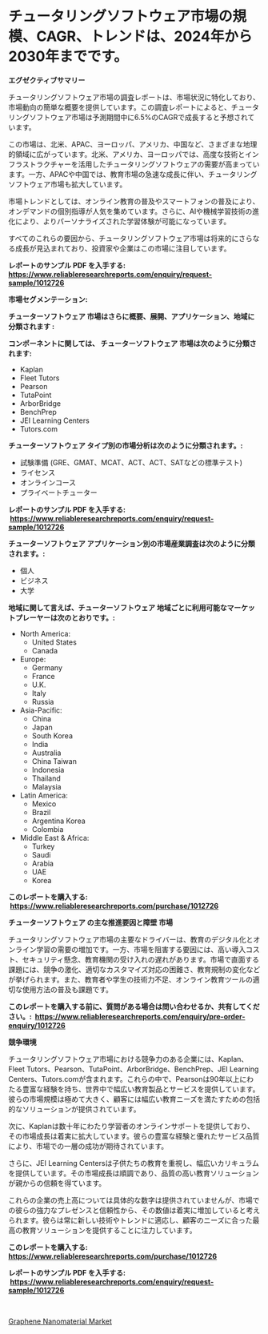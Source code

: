 <p><h1>チュータリングソフトウェア市場の規模、CAGR、トレンドは、2024年から2030年までです。</h1></p><p><strong>エグゼクティブサマリー</strong></p>
<p><p>チュータリングソフトウェア市場の調査レポートは、市場状況に特化しており、市場動向の簡単な概要を提供しています。この調査レポートによると、チュータリングソフトウェア市場は予測期間中に6.5%のCAGRで成長すると予想されています。</p><p>この市場は、北米、APAC、ヨーロッパ、アメリカ、中国など、さまざまな地理的領域に広がっています。北米、アメリカ、ヨーロッパでは、高度な技術とインフラストラクチャーを活用したチュータリングソフトウェアの需要が高まっています。一方、APACや中国では、教育市場の急速な成長に伴い、チュータリングソフトウェア市場も拡大しています。</p><p>市場トレンドとしては、オンライン教育の普及やスマートフォンの普及により、オンデマンドの個別指導が人気を集めています。さらに、AIや機械学習技術の進化により、よりパーソナライズされた学習体験が可能になっています。</p><p>すべてのこれらの要因から、チュータリングソフトウェア市場は将来的にさらなる成長が見込まれており、投資家や企業はこの市場に注目しています。</p></p>
<p><strong>レポートのサンプル PDF を入手する: <a href="https://www.reliableresearchreports.com/enquiry/request-sample/1012726">https://www.reliableresearchreports.com/enquiry/request-sample/1012726</a></strong></p>
<p><strong>市場セグメンテーション:</strong></p>
<p><strong> チューターソフトウェア 市場はさらに概要、展開、アプリケーション、地域に分類されます :</strong></p>
<p><strong>コンポーネントに関しては、 チューターソフトウェア 市場は次のように分類されます: &nbsp;</strong></p>
<p><ul><li>Kaplan</li><li>Fleet Tutors</li><li>Pearson</li><li>TutaPoint</li><li>ArborBridge</li><li>BenchPrep</li><li>JEI Learning Centers</li><li>Tutors.com</li></ul></p>
<p><strong> チューターソフトウェア タイプ別の市場分析は次のように分類されます。:</strong></p>
<p><ul><li>試験準備 (GRE、GMAT、MCAT、ACT、ACT、SATなどの標準テスト)</li><li>ライセンス</li><li>オンラインコース</li><li>プライベートチューター</li></ul></p>
<p><strong>レポートのサンプル PDF を入手する: &nbsp;<a href="https://www.reliableresearchreports.com/enquiry/request-sample/1012726">https://www.reliableresearchreports.com/enquiry/request-sample/1012726</a></strong></p>
<p><strong> チューターソフトウェア アプリケーション別の市場産業調査は次のように分類されます。:</strong></p>
<p><ul><li>個人</li><li>ビジネス</li><li>大学</li></ul></p>
<p><strong>地域に関して言えば、チューターソフトウェア 地域ごとに利用可能なマーケットプレーヤーは次のとおりです。:</strong></p>
<p><ul>
    <li>
        North America:
        <ul>
            <li>United States</li>
            <li>Canada</li>
        </ul>
    </li>
    <li>
        Europe:
        <ul>
            <li>Germany</li>
            <li>France</li>
            <li>U.K.</li>
            <li>Italy</li>
            <li>Russia</li>
        </ul>
    </li>
    <li>
        Asia-Pacific:
        <ul>
            <li>China</li>
            <li>Japan</li>
            <li>South Korea</li>
            <li>India</li>
            <li>Australia</li>
            <li>China Taiwan</li>
            <li>Indonesia</li>
            <li>Thailand</li>
            <li>Malaysia</li>
        </ul>
    </li>
    <li>
        Latin America:
        <ul>
            <li>Mexico</li>
            <li>Brazil</li>
            <li>Argentina Korea</li>
            <li>Colombia</li>
        </ul>
    </li>
    <li>
        Middle East & Africa:
        <ul>
            <li>Turkey</li>
            <li>Saudi</li>
            <li>Arabia</li>
            <li>UAE</li>
            <li>Korea</li>
        </ul>
    </li>
    </ul></p>
<p><strong>このレポートを購入する: &nbsp;<a href="https://www.reliableresearchreports.com/purchase/1012726">https://www.reliableresearchreports.com/purchase/1012726</a></strong></p>
<p><strong>チューターソフトウェア の主な推進要因と障壁 市場</strong></p>
<p><p>チュータリングソフトウェア市場の主要なドライバーは、教育のデジタル化とオンライン学習の需要の増加です。一方、市場を阻害する要因には、高い導入コスト、セキュリティ懸念、教育機関の受け入れの遅れがあります。市場で直面する課題には、競争の激化、適切なカスタマイズ対応の困難さ、教育規制の変化などが挙げられます。また、教育者や学生の技術力不足、オンライン教育ツールの適切な使用方法の普及も課題です。</p></p>
<p><strong>このレポートを購入する前に、質問がある場合は問い合わせるか、共有してください。:&nbsp; <a href="https://www.reliableresearchreports.com/enquiry/pre-order-enquiry/1012726">https://www.reliableresearchreports.com/enquiry/pre-order-enquiry/1012726</a></strong></p>
<p><strong>競争環境</strong></p>
<p><p>チュータリングソフトウェア市場における競争力のある企業には、Kaplan、Fleet Tutors、Pearson、TutaPoint、ArborBridge、BenchPrep、JEI Learning Centers、Tutors.comが含まれます。これらの中で、Pearsonは90年以上にわたる豊富な経験を持ち、世界中で幅広い教育製品とサービスを提供しています。彼らの市場規模は極めて大きく、顧客には幅広い教育ニーズを満たすための包括的なソリューションが提供されています。</p><p>次に、Kaplanは数十年にわたり学習者のオンラインサポートを提供しており、その市場成長は着実に拡大しています。彼らの豊富な経験と優れたサービス品質により、市場での一層の成功が期待されています。</p><p>さらに、JEI Learning Centersは子供たちの教育を重視し、幅広いカリキュラムを提供しています。その市場成長は順調であり、品質の高い教育ソリューションが親からの信頼を得ています。</p><p>これらの企業の売上高については具体的な数字は提供されていませんが、市場での彼らの強力なプレゼンスと信頼性から、その数値は着実に増加していると考えられます。彼らは常に新しい技術やトレンドに適応し、顧客のニーズに合った最高の教育ソリューションを提供することに注力しています。</p></p>
<p><strong>このレポートを購入する: &nbsp; <a href="https://www.reliableresearchreports.com/purchase/1012726">https://www.reliableresearchreports.com/purchase/1012726</a></strong></p>
<p><strong>レポートのサンプル PDF を入手する: &nbsp;<a href="https://www.reliableresearchreports.com/enquiry/request-sample/1012726">https://www.reliableresearchreports.com/enquiry/request-sample/1012726</a></strong><strong></strong></p>
<p>&nbsp;</p>
<p><p><a href="https://noble-drawer-34c.notion.site/Graphene-Nanomaterial-Market-Research-Report-Provides-thorough-Industry-Overview-which-offers-an-In-2c0b201540e7425cb7c250edac6ae07d">Graphene Nanomaterial Market</a></p></p>